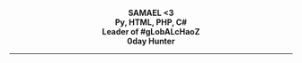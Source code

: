 <p align="middle"><b>SAMAEL <3<br>
	Py, HTML, PHP, C#<br>
	Leader of #gLobALcHaoZ<br>
	0day Hunter<br>
<hr>
